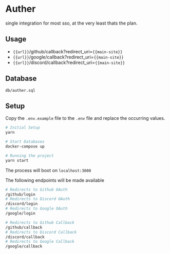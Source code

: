 # Auther
single integration for most sso, at the very least thats the plan.

## Usage

- `{{url}}`/github/callback?redirect_uri=`{{main-site}}`
- `{{url}}`/google/callback?redirect_uri=`{{main-site}}`
- `{{url}}`/discord/callback?redirect_uri=`{{main-site}}`

## Database

`db/auther.sql`

## Setup

Copy the `.env.example` file to the `.env` file and replace the occurring values.

```bash
# Initial Setup
yarn

# Start Databases
docker-compose up

# Running the project
yarn start
```

The process will boot on `localhost:3000`

The following endpoints will be made available

```bash
# Redirects to Github OAuth
/github/login
# Redirects to Discord OAuth
/discord/login
# Redirects to Google OAuth
/google/login

# Redirects to Github Callback
/github/callback
# Redirects to Discord Callback
/discord/callback
# Redirects to Google Callback
/google/callback
```
